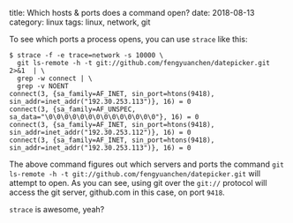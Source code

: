 title: Which hosts & ports does a command open?
date: 2018-08-13
category: linux
tags: linux, network, git

To see which ports a process opens, you can use `strace` like this:

```text
$ strace -f -e trace=network -s 10000 \
  git ls-remote -h -t git://github.com/fengyuanchen/datepicker.git 2>&1  | \
  grep -w connect | \
  grep -v NOENT
connect(3, {sa_family=AF_INET, sin_port=htons(9418), sin_addr=inet_addr("192.30.253.113")}, 16) = 0
connect(3, {sa_family=AF_UNSPEC, sa_data="\0\0\0\0\0\0\0\0\0\0\0\0\0\0"}, 16) = 0
connect(3, {sa_family=AF_INET, sin_port=htons(9418), sin_addr=inet_addr("192.30.253.112")}, 16) = 0
connect(3, {sa_family=AF_INET, sin_port=htons(9418), sin_addr=inet_addr("192.30.253.113")}, 16) = 0
```

The above command figures out which servers and ports the command `git
ls-remote -h -t git://github.com/fengyuanchen/datepicker.git` will
attempt to open.  As you can see, using git over the `git://` protocol
will access the git server, github.com in this case, on port `9418`.

`strace` is awesome, yeah?
